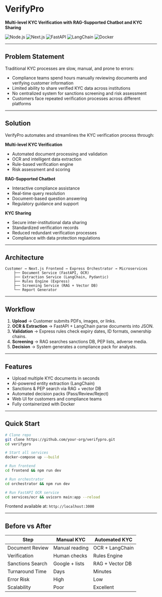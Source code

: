 # VerifyPro
**Multi-level KYC Verification with RAG-Supported Chatbot and KYC Sharing**

![Node.js](https://img.shields.io/badge/node-%23339933.svg?style=for-the-badge&logo=node.js&logoColor=white)
![Next.js](https://img.shields.io/badge/next.js-black?style=for-the-badge&logo=next.js&logoColor=white)
![FastAPI](https://img.shields.io/badge/FastAPI-005571?style=for-the-badge&logo=fastapi)
![LangChain](https://img.shields.io/badge/LangChain-AI-blue?style=for-the-badge)
![Docker](https://img.shields.io/badge/docker-%230db7ed.svg?style=for-the-badge&logo=docker&logoColor=white)

---

## Problem Statement
Traditional KYC processes are slow, manual, and prone to errors:
- Compliance teams spend hours manually reviewing documents and verifying customer information
- Limited ability to share verified KYC data across institutions  
- No centralized system for sanctions screening and risk assessment
- Customers face repeated verification processes across different platforms

---

## Solution
VerifyPro automates and streamlines the KYC verification process through:

**Multi-level KYC Verification**
- Automated document processing and validation
- OCR and intelligent data extraction
- Rule-based verification engine
- Risk assessment and scoring

**RAG-Supported Chatbot**
- Interactive compliance assistance
- Real-time query resolution
- Document-based question answering
- Regulatory guidance and support

**KYC Sharing**
- Secure inter-institutional data sharing
- Standardized verification records
- Reduced redundant verification processes
- Compliance with data protection regulations

---

## Architecture
```
Customer → Next.js Frontend → Express Orchestrator → Microservices
    ├── Document Service (FastAPI, OCR)
    ├── Extraction Service (LangChain, Pydantic)
    ├── Rules Engine (Express)
    ├── Screening Service (RAG + Vector DB)
    └── Report Generator
```

---

## Workflow
1. **Upload** → Customer submits PDFs, images, or links.  
2. **OCR & Extraction** → FastAPI + LangChain parse documents into JSON.  
3. **Validation** → Express rules check expiry dates, ID formats, ownership chains.  
4. **Screening** → RAG searches sanctions DB, PEP lists, adverse media.  
5. **Decision** → System generates a compliance pack for analysts.  

---

## Features
- Upload multiple KYC documents in seconds  
- AI-powered entity extraction (LangChain)  
- Sanctions & PEP search via RAG + vector DB  
- Automated decision packs (Pass/Review/Reject)  
- Web UI for customers and compliance teams  
- Fully containerized with Docker  

---

## Quick Start

```bash
# Clone repo
git clone https://github.com/your-org/verifypro.git
cd verifypro

# Start all services
docker-compose up --build

# Run frontend
cd frontend && npm run dev

# Run orchestrator
cd orchestrator && npm run dev

# Run FastAPI OCR service
cd services/ocr && uvicorn main:app --reload
```

Frontend available at: `http://localhost:3000`

---

## Before vs After

| Step              | Manual KYC | Automated KYC |
|-------------------|------------|---------------|
| Document Review   | Manual reading | OCR + LangChain |
| Verification      | Human checks | Rules Engine |
| Sanctions Search  | Google + lists | RAG + Vector DB |
| Turnaround Time   | Days | Minutes |
| Error Risk        | High | Low |
| Scalability       | Poor | Excellent |



